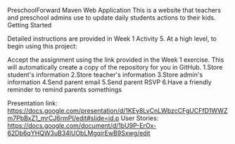 PreschoolForward Maven Web Application
This is a website that teachers and preschool admins use to update daily students actions to their kids.
Getting Started

Detailed instructions are provided in Week 1 Activity 5. At a high level, to begin using this project:

Accept the assignment using the link provided in the Week 1 exercise. This will automatically create a copy of the repository for you in GitHub.
1.Store student's information
2.Store teacher's information
3.Store admin's information
4.Send parent email
5.Send parent RSVP
6.Have a friendly reminder to remind parents somethings 

Presentation link: https://docs.google.com/presentation/d/1KEy8LvCnLWbzcCFgUCFfD1WWZm7PbBxZ1_mrCJ6rmPI/edit#slide=id.p
User Stories: https://docs.google.com/document/d/1bU9P-ErOx-62Db6qYHQW3uB34lUObLMgqirEwB9Sxwg/edit
